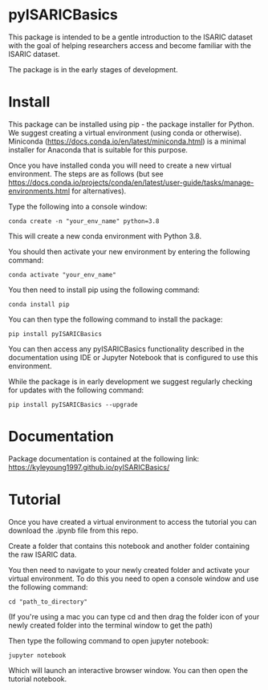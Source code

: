 # pyISARICBasics

This package is intended to be a gentle introduction to the ISARIC dataset with the goal of helping researchers access and become familiar with the ISARIC dataset. 

The package is in the early stages of development. 


# Install 
This package can be installed using pip - the package installer for Python. We suggest creating a virtual environment (using conda or otherwise). Miniconda (https://docs.conda.io/en/latest/miniconda.html) is a minimal installer for Anaconda that is suitable for this purpose. 

Once you have installed conda you will need to create a new virtual environment. The steps are as follows (but see https://docs.conda.io/projects/conda/en/latest/user-guide/tasks/manage-environments.html for alternatives). 

Type the following into a console window: 


	conda create -n "your_env_name" python=3.8
	
	
This will create a new conda environment with Python 3.8.

You should then activate your new environment by entering the following command: 

	conda activate "your_env_name" 
	
You then need to install pip using the following command: 
	
	conda install pip

You can then type the following command to install the package: 
		
	pip install pyISARICBasics

You can then access any pyISARICBasics functionality described in the documentation using IDE or Jupyter Notebook that is configured to use this environment. 

While the package is in early development we suggest regularly checking for updates with the following command:

	pip install pyISARICBasics --upgrade

# Documentation 

Package documentation is contained at the following link: https://kyleyoung1997.github.io/pyISARICBasics/


# Tutorial 
Once you have created a virtual environment to access the tutorial you can download the .ipynb file from this repo. 

Create a folder that contains this notebook and another folder containing the raw ISARIC data. 

You then need to navigate to your newly created folder and activate your virtual environment. To do this you need to open a console window and use the following command: 

	cd "path_to_directory" 
	
(If you're using a mac you can type cd and then drag the folder icon of your newly created folder into the terminal window to get the path) 

Then type the following command to open jupyter notebook: 

	jupyter notebook
		
Which will launch an interactive browser window. You can then open the tutorial notebook. 

